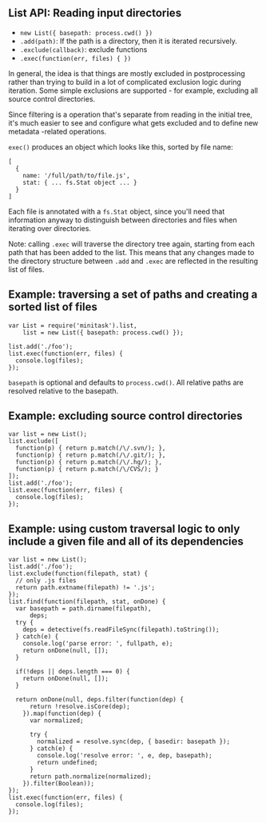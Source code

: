 ## List API: Reading input directories

- `new List({ basepath: process.cwd() })`
- `.add(path)`: If the path is a directory, then it is iterated recursively.
- `.exclude(callback)`: exclude functions
- `.exec(function(err, files) { })`

In general, the idea is that things are mostly excluded in postprocessing rather than trying to build in a lot of complicated exclusion logic during iteration. Some simple exclusions are supported - for example, excluding all source control directories.

Since filtering is a operation that's separate from reading in the initial tree, it's much easier to see and configure what gets excluded and to define new metadata -related operations.

`exec()` produces an object which looks like this, sorted by file name:

    [
      {
        name: '/full/path/to/file.js',
        stat: { ... fs.Stat object ... }
      }
    ]

Each file is annotated with a `fs.Stat` object, since you'll need that information anyway to distinguish between directories and files when iterating over directories.

Note: calling `.exec` will traverse the directory tree again, starting from each path that has been added to the list. This means that any changes made to the directory structure between `.add` and `.exec` are reflected in the resulting list of files.

## Example: traversing a set of paths and creating a sorted list of files

    var List = require('minitask').list,
        list = new List({ basepath: process.cwd() });

    list.add('./foo');
    list.exec(function(err, files) {
      console.log(files);
    });

`basepath` is optional and defaults to `process.cwd()`. All relative paths are resolved relative to the basepath.

## Example: excluding source control directories

    var list = new List();
    list.exclude([
      function(p) { return p.match(/\/.svn/); },
      function(p) { return p.match(/\/.git/); },
      function(p) { return p.match(/\/.hg/); },
      function(p) { return p.match(/\/CVS/); }
    ]);
    list.add('./foo');
    list.exec(function(err, files) {
      console.log(files);
    });


## Example: using custom traversal logic to only include a given file and all of its dependencies

    var list = new List();
    list.add('./foo');
    list.exclude(function(filepath, stat) {
      // only .js files
      return path.extname(filepath) != '.js';
    });
    list.find(function(filepath, stat, onDone) {
      var basepath = path.dirname(filepath),
          deps;
      try {
        deps = detective(fs.readFileSync(filepath).toString());
      } catch(e) {
        console.log('parse error: ', fullpath, e);
        return onDone(null, []);
      }

      if(!deps || deps.length === 0) {
        return onDone(null, []);
      }

      return onDone(null, deps.filter(function(dep) {
          return !resolve.isCore(dep);
        }).map(function(dep) {
          var normalized;

          try {
            normalized = resolve.sync(dep, { basedir: basepath });
          } catch(e) {
            console.log('resolve error: ', e, dep, basepath);
            return undefined;
          }
          return path.normalize(normalized);
        }).filter(Boolean));
    });
    list.exec(function(err, files) {
      console.log(files);
    });
